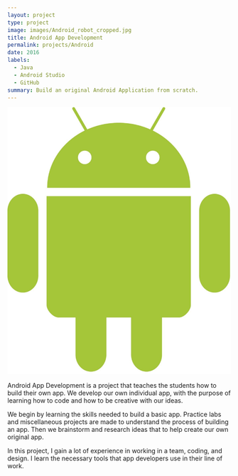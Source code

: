 ```yaml
---
layout: project
type: project
image: images/Android_robot_cropped.jpg
title: Android App Development
permalink: projects/Android
date: 2016
labels:
  - Java
  - Android Studio
  - GitHub
summary: Build an original Android Application from scratch. 
---
```


<img class="ui medium right floated rounded image" src="../images/Android_robot.jpg">

Android App Development is a project that teaches the students how to build their own app. We develop our own individual app, with the purpose of learning how to code and how to be creative with our ideas. 

We begin by learning the skills needed to build a basic app. Practice labs and miscellaneous projects are made to understand the process of building an app. Then we brainstorm and research ideas that to help create our own original app. 

In this project, I gain a lot of experience in working in a team, coding, and design. I learn the necessary tools that app developers use in their line of  work. 
